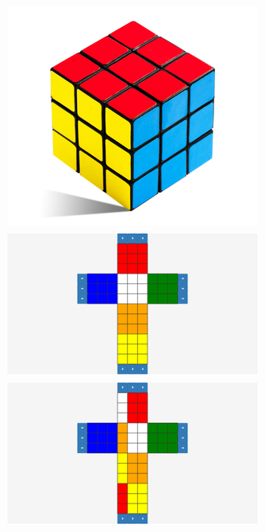 <p align="center">  
  <img src="https://github.com/Frighetto/CuboMagico/blob/main/dreamstime_s_43049321.jpg" alt="Cubo Mágico"><br/>  
</p>
<p align="center">  
  <img src="https://github.com/Frighetto/CuboMagico/blob/main/Resolvido.png" alt="Resolvido"><br/>  
</p>
<p align="center">  
  <img src="https://github.com/Frighetto/CuboMagico/blob/main/Movimentado.png" alt="Movimentado"><br/>  
</p>

